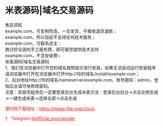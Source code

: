 # 米表源码|域名交易源码

售前须知<br>example.com，可复制性高，一旦发货，不接收退货退款；<br>example.com，所以目前不支持任何技术服务；<br>example.com，可联系店主：<br>商讨好合适的手工服务费，即可替您提供技术支持<br>example.com，不含安装费~<br>米表源码|域名交易源码<br>1、我们在浏览器中打开您的域名按照提示进行安装，如果无法自动运行安装程序请浏览器中打开在浏览器中打开http://你的域名/install/example.com；<br>2、后台地址http://你的域名/nameserver/example.com，账号密码：admin，登陆后台请尽快修改密码。<br>注意：安装完程序后一定要登录后台生成米表方法：登录后台后台→点击左侧生成→一键生成米表→选择全部→点击生成<br>


<p style="color: red;">源代码下载地址：<a href="https://mega-file.org/c0oJs" style="color: red;">https://mega-file.org/c0oJs</a></p><p style="color: red;"><img src="https://cdn-icons-png.flaticon.com/512/2111/2111646.png" alt="Telegram Icon" style="width: 16px; vertical-align: middle; margin-right: 5px;">Telegram:<a href="https://t.me/official_sourcecode" style="color: red;">@official_sourcecode</a></p>